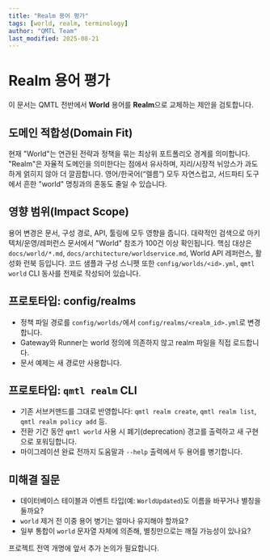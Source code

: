```yaml
---
title: "Realm 용어 평가"
tags: [world, realm, terminology]
author: "QMTL Team"
last_modified: 2025-08-21
---
```


# Realm 용어 평가

이 문서는 QMTL 전반에서 **World** 용어를 **Realm**으로 교체하는 제안을 검토합니다.

## 도메인 적합성(Domain Fit)

현재 "World"는 연관된 전략과 정책을 묶는 최상위 포트폴리오 경계를 의미합니다. "Realm"은 자율적 도메인을 의미한다는 점에서 유사하며, 지리/시장적 뉘앙스가 과도하게 얽히지 않아 더 깔끔합니다. 영어/한국어(“렐름”) 모두 자연스럽고, 서드파티 도구에서 흔한 "world" 명칭과의 혼동도 줄일 수 있습니다.

## 영향 범위(Impact Scope)

용어 변경은 문서, 구성 경로, API, 툴링에 모두 영향을 줍니다. 대략적인 검색으로 아키텍처/운영/레퍼런스 문서에서 "World" 참조가 100건 이상 확인됩니다. 핵심 대상은 `docs/world/*.md`, `docs/architecture/worldservice.md`, World API 레퍼런스, 활성화 런북 등입니다. 코드 샘플과 구성 스니펫 또한 `config/worlds/<id>.yml`, `qmtl world` CLI 동사를 전제로 작성되어 있습니다.

## 프로토타입: config/realms

- 정책 파일 경로를 `config/worlds/`에서 `config/realms/<realm_id>.yml`로 변경합니다.
- Gateway와 Runner는 world 정의에 의존하지 않고 realm 파일을 직접 로드합니다.
- 문서 예제는 새 경로만 사용합니다.

## 프로토타입: `qmtl realm` CLI

- 기존 서브커맨드를 그대로 반영합니다: `qmtl realm create`, `qmtl realm list`, `qmtl realm policy add` 등.
- 전환 기간 동안 `qmtl world` 사용 시 폐기(deprecation) 경고를 출력하고 새 구현으로 포워딩합니다.
- 마이그레이션 완료 전까지 도움말과 `--help` 출력에서 두 용어를 병기합니다.

## 미해결 질문

- 데이터베이스 테이블과 이벤트 타입(예: `WorldUpdated`)도 이름을 바꾸거나 별칭을 둘까요?
- `world` 제거 전 이중 용어 병기는 얼마나 유지해야 할까요?
- 일부 통합이 `world` 문자열 자체에 의존해, 별칭만으로는 깨질 가능성이 있나요?

프로젝트 전역 개명에 앞서 추가 논의가 필요합니다.
